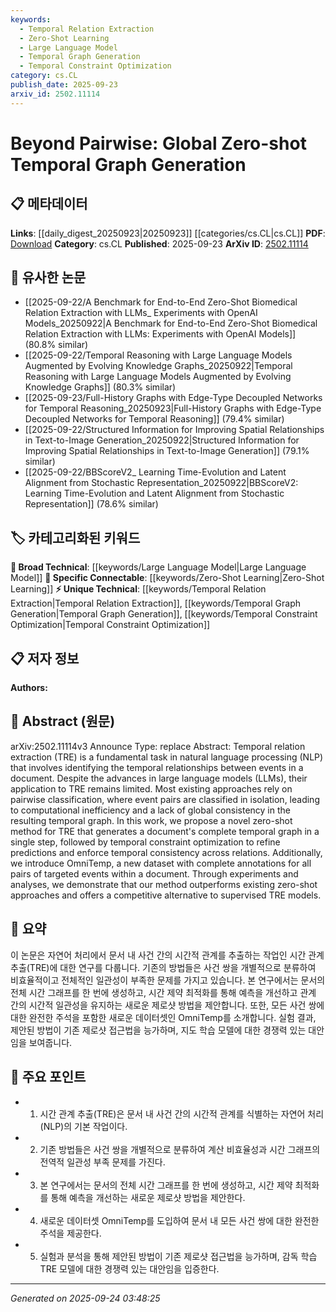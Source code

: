 ```yaml
---
keywords:
  - Temporal Relation Extraction
  - Zero-Shot Learning
  - Large Language Model
  - Temporal Graph Generation
  - Temporal Constraint Optimization
category: cs.CL
publish_date: 2025-09-23
arxiv_id: 2502.11114
---
```


<!-- KEYWORD_LINKING_METADATA:
{
  "processed_timestamp": "2025-09-24T03:48:25.538789",
  "vocabulary_version": "1.0",
  "selected_keywords": [
    "Temporal Relation Extraction",
    "Zero-Shot Learning",
    "Large Language Model",
    "Temporal Graph Generation",
    "Temporal Constraint Optimization"
  ],
  "rejected_keywords": [],
  "similarity_scores": {
    "Temporal Relation Extraction": 0.8,
    "Zero-Shot Learning": 0.9,
    "Large Language Model": 0.85,
    "Temporal Graph Generation": 0.75,
    "Temporal Constraint Optimization": 0.7
  },
  "extraction_method": "AI_prompt_based",
  "budget_applied": true,
  "candidates_json": {
    "candidates": [
      {
        "surface": "Temporal Relation Extraction",
        "canonical": "Temporal Relation Extraction",
        "aliases": [
          "TRE"
        ],
        "category": "unique_technical",
        "rationale": "This is a specific task in NLP that directly relates to the paper's contribution and is essential for linking related research.",
        "novelty_score": 0.7,
        "connectivity_score": 0.6,
        "specificity_score": 0.9,
        "link_intent_score": 0.8
      },
      {
        "surface": "Zero-shot Method",
        "canonical": "Zero-Shot Learning",
        "aliases": [
          "Zero-shot Approach"
        ],
        "category": "specific_connectable",
        "rationale": "Zero-shot learning is a trending concept that connects to various machine learning techniques and applications.",
        "novelty_score": 0.5,
        "connectivity_score": 0.85,
        "specificity_score": 0.7,
        "link_intent_score": 0.9
      },
      {
        "surface": "Large Language Models",
        "canonical": "Large Language Model",
        "aliases": [
          "LLMs"
        ],
        "category": "broad_technical",
        "rationale": "LLMs are a foundational technology in NLP and connect to a wide range of research topics.",
        "novelty_score": 0.4,
        "connectivity_score": 0.9,
        "specificity_score": 0.6,
        "link_intent_score": 0.85
      },
      {
        "surface": "Temporal Graph Generation",
        "canonical": "Temporal Graph Generation",
        "aliases": [
          "Temporal Graph Construction"
        ],
        "category": "unique_technical",
        "rationale": "This is a novel concept introduced by the paper, crucial for understanding its contributions.",
        "novelty_score": 0.8,
        "connectivity_score": 0.5,
        "specificity_score": 0.85,
        "link_intent_score": 0.75
      },
      {
        "surface": "Temporal Constraint Optimization",
        "canonical": "Temporal Constraint Optimization",
        "aliases": [
          "Temporal Optimization"
        ],
        "category": "unique_technical",
        "rationale": "This technique is a key part of the proposed method, linking it to optimization research.",
        "novelty_score": 0.65,
        "connectivity_score": 0.55,
        "specificity_score": 0.8,
        "link_intent_score": 0.7
      }
    ],
    "ban_list_suggestions": [
      "method",
      "approach",
      "performance"
    ]
  },
  "decisions": [
    {
      "candidate_surface": "Temporal Relation Extraction",
      "resolved_canonical": "Temporal Relation Extraction",
      "decision": "linked",
      "scores": {
        "novelty": 0.7,
        "connectivity": 0.6,
        "specificity": 0.9,
        "link_intent": 0.8
      }
    },
    {
      "candidate_surface": "Zero-shot Method",
      "resolved_canonical": "Zero-Shot Learning",
      "decision": "linked",
      "scores": {
        "novelty": 0.5,
        "connectivity": 0.85,
        "specificity": 0.7,
        "link_intent": 0.9
      }
    },
    {
      "candidate_surface": "Large Language Models",
      "resolved_canonical": "Large Language Model",
      "decision": "linked",
      "scores": {
        "novelty": 0.4,
        "connectivity": 0.9,
        "specificity": 0.6,
        "link_intent": 0.85
      }
    },
    {
      "candidate_surface": "Temporal Graph Generation",
      "resolved_canonical": "Temporal Graph Generation",
      "decision": "linked",
      "scores": {
        "novelty": 0.8,
        "connectivity": 0.5,
        "specificity": 0.85,
        "link_intent": 0.75
      }
    },
    {
      "candidate_surface": "Temporal Constraint Optimization",
      "resolved_canonical": "Temporal Constraint Optimization",
      "decision": "linked",
      "scores": {
        "novelty": 0.65,
        "connectivity": 0.55,
        "specificity": 0.8,
        "link_intent": 0.7
      }
    }
  ]
}
-->

# Beyond Pairwise: Global Zero-shot Temporal Graph Generation

## 📋 메타데이터

**Links**: [[daily_digest_20250923|20250923]] [[categories/cs.CL|cs.CL]]
**PDF**: [Download](https://arxiv.org/pdf/2502.11114.pdf)
**Category**: cs.CL
**Published**: 2025-09-23
**ArXiv ID**: [2502.11114](https://arxiv.org/abs/2502.11114)

## 🔗 유사한 논문
- [[2025-09-22/A Benchmark for End-to-End Zero-Shot Biomedical Relation Extraction with LLMs_ Experiments with OpenAI Models_20250922|A Benchmark for End-to-End Zero-Shot Biomedical Relation Extraction with LLMs: Experiments with OpenAI Models]] (80.8% similar)
- [[2025-09-22/Temporal Reasoning with Large Language Models Augmented by Evolving Knowledge Graphs_20250922|Temporal Reasoning with Large Language Models Augmented by Evolving Knowledge Graphs]] (80.3% similar)
- [[2025-09-23/Full-History Graphs with Edge-Type Decoupled Networks for Temporal Reasoning_20250923|Full-History Graphs with Edge-Type Decoupled Networks for Temporal Reasoning]] (79.4% similar)
- [[2025-09-22/Structured Information for Improving Spatial Relationships in Text-to-Image Generation_20250922|Structured Information for Improving Spatial Relationships in Text-to-Image Generation]] (79.1% similar)
- [[2025-09-22/BBScoreV2_ Learning Time-Evolution and Latent Alignment from Stochastic Representation_20250922|BBScoreV2: Learning Time-Evolution and Latent Alignment from Stochastic Representation]] (78.6% similar)

## 🏷️ 카테고리화된 키워드
**🧠 Broad Technical**: [[keywords/Large Language Model|Large Language Model]]
**🔗 Specific Connectable**: [[keywords/Zero-Shot Learning|Zero-Shot Learning]]
**⚡ Unique Technical**: [[keywords/Temporal Relation Extraction|Temporal Relation Extraction]], [[keywords/Temporal Graph Generation|Temporal Graph Generation]], [[keywords/Temporal Constraint Optimization|Temporal Constraint Optimization]]

## 📋 저자 정보

**Authors:** 

## 📄 Abstract (원문)

arXiv:2502.11114v3 Announce Type: replace 
Abstract: Temporal relation extraction (TRE) is a fundamental task in natural language processing (NLP) that involves identifying the temporal relationships between events in a document. Despite the advances in large language models (LLMs), their application to TRE remains limited. Most existing approaches rely on pairwise classification, where event pairs are classified in isolation, leading to computational inefficiency and a lack of global consistency in the resulting temporal graph. In this work, we propose a novel zero-shot method for TRE that generates a document's complete temporal graph in a single step, followed by temporal constraint optimization to refine predictions and enforce temporal consistency across relations. Additionally, we introduce OmniTemp, a new dataset with complete annotations for all pairs of targeted events within a document. Through experiments and analyses, we demonstrate that our method outperforms existing zero-shot approaches and offers a competitive alternative to supervised TRE models.

## 📝 요약

이 논문은 자연어 처리에서 문서 내 사건 간의 시간적 관계를 추출하는 작업인 시간 관계 추출(TRE)에 대한 연구를 다룹니다. 기존의 방법들은 사건 쌍을 개별적으로 분류하여 비효율적이고 전체적인 일관성이 부족한 문제를 가지고 있습니다. 본 연구에서는 문서의 전체 시간 그래프를 한 번에 생성하고, 시간 제약 최적화를 통해 예측을 개선하고 관계 간의 시간적 일관성을 유지하는 새로운 제로샷 방법을 제안합니다. 또한, 모든 사건 쌍에 대한 완전한 주석을 포함한 새로운 데이터셋인 OmniTemp를 소개합니다. 실험 결과, 제안된 방법이 기존 제로샷 접근법을 능가하며, 지도 학습 모델에 대한 경쟁력 있는 대안임을 보여줍니다.

## 🎯 주요 포인트

- 1. 시간 관계 추출(TRE)은 문서 내 사건 간의 시간적 관계를 식별하는 자연어 처리(NLP)의 기본 작업이다.
- 2. 기존 방법들은 사건 쌍을 개별적으로 분류하여 계산 비효율성과 시간 그래프의 전역적 일관성 부족 문제를 가진다.
- 3. 본 연구에서는 문서의 전체 시간 그래프를 한 번에 생성하고, 시간 제약 최적화를 통해 예측을 개선하는 새로운 제로샷 방법을 제안한다.
- 4. 새로운 데이터셋 OmniTemp를 도입하여 문서 내 모든 사건 쌍에 대한 완전한 주석을 제공한다.
- 5. 실험과 분석을 통해 제안된 방법이 기존 제로샷 접근법을 능가하며, 감독 학습 TRE 모델에 대한 경쟁력 있는 대안임을 입증한다.


---

*Generated on 2025-09-24 03:48:25*